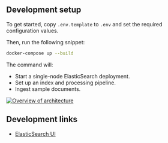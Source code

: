 ## Development setup

To get started, copy `.env.template` to `.env` and set the required configuration values.

Then, run the following snippet:

```bash
docker-compose up --build
```

The command will:

- Start a single-node ElasticSearch deployment.
- Set up an index and processing pipeline.
- Ingest sample documents.

[![Overview of architecture](https://user-images.githubusercontent.com/1086421/59470856-20570580-8e07-11e9-9d00-c9e9c1535495.png)](https://www.draw.io/?title=elasticsearch-pipeline-demo#R7Vrbcps6FP0aPyYjwNjk0XbctKfpNFNnpidPGRlkUCOQR8ixna8%2FEggMEr7GlzRz8hK0LW3E1lr7Bi1nEC%2FuGJxGP2iASMsGwaLl3LZs2%2FI6QPyTkmUucT07F4QMB2rSSjDCb0gJ1bpwhgOU1iZySgnH07rQp0mCfF6TQcbovD5tQkn9rlMYIkMw8iExpb9xwKNc6rlgJf%2BKcBgVd7aA%2BiWGxWQlSCMY0HlF5AxbzoBRyvOreDFARBqvsEu%2B7suaX8uNMZTwXRZAkL796Du9b7fhn4jfXeFBb3zl5VpeIZmpB1ab5cvCAigJetKQYpTQRAj7AUwjJLVaYhDxmKhLtMD8X3ENrl01espG4EYNbyUsQDFYVgYPiOEYccSULN8FCozDWT2tEqV0xnw16%2Bv9P96f3l30%2FDgCSfL9e7r0h1euQg1kIeIbTGGVZyLAjKjYDVuKdfPVqReHHlUOvJAxRCDHr%2FXtQgW%2BsFRX3uGBYvEgNiiI4ig9BU3aoK4if0y1qnrKuiKvrqh9oynK7WAoEheVx16JMhA1A6rR2rYBqCGBKcf%2BCEHmRy27Q4Tl%2BmMmrkJ59S0J0MIAnSDLVF76S4LFBAGL%2FjzCHI2mMDvsufA2dfCN6UxMDO7HpQD6LyGT0p8zLrQgJV%2BLpFfEOFpURCYY1K9t160Z2Sk4XgGLBVwTLR5YD4zaSexr9v147IsjSbFfN%2BDhDGubDNuEDY3Vl6LcjacdYvdAyumK2tZ5KWeZnFvLp1lMej6nkk8S7lgEuns4RuSBpphjmogpY8o5jcUEIn%2FolywaUCLXCW3OJPur6OgRHMq1nGqspDn1BmV0BsdhoON1r%2BtWd00KOg3g6ZyKgZbzfgoKe7BlJYLK4VMRJeVgFUCz0XKbQbdSt8DOdu5aH4q83Y7OOfcw8nY18pYbPBd52wZsHn6OHqWF4FzmzdSfxUjdu4olQRReRw9DKX6D42yCRMVU7jl7Crffcm%2BFBCqa%2BkIhYg38jXEQyPW7cN8E3WZe6Nwuc3a15VY1LW7i%2FBW4dtyOXT%2F396GpmEInkxSdJh8CxvlqCRGY4inK8hPDac9xTGCWch%2FBZYqspY500JC0eA2UtfV4djSfabpMESjkE9WALwo%2B%2BewE4kQOJO51S7E8%2BVPA35Ip7gjc8uR2D0pa6t1gX%2FucIcl0Lb0EkqUosYXxxMPj3L56Rj5ccAZ9afgXJJ9uGjGYihrcmPh3HENZWl3sHLrvzwz2NNbWuO%2FsGPbbHyrqd27qR%2Bvo9dTOUb%2BtKXLOG%2FVdk5lvM4ZK9wagJKoIEqmBlK1pewU1zem5kQWknNEXVMR41eSZYEIqYR%2BA%2FvCLLSerSiJehLLjdw3lxq99QmfBc4rYK%2FaPFK%2BuXD3BN3nchDW9c3I0Gt8cSONUgIlvzvuLxlmtbVY00dZ0zYpaoSwcKqtOUis0lPndufVrMgi%2Ft8P7185Ld%2FDcfeIfrMzvAg1Gh%2FqMm8tW%2BSWB1ieSIp%2FmIkkSnN6QSWZoVH122zlSamnXbWN1TKo6bkM%2FzNZ7Lg3n%2BUuWCElI0H73s9pNqaxTvx0kwgMmkKO%2BzFzSk5zb%2F90ZyRavARHnzMFsMxnezXvv0J6xTuZyi03%2Bbe0ZR0vUynx7X6drKNIdxqm9rpmp3Q0fswQtoVw4jqD1CXo0JTk%2BfY9mU8JSOeNHIwsHU0YXy41B9p3V795eVn9%2Fcc46d%2F0b1G12rDQejmvLBvAa5l2PW83P2F33wsbcCZRag%2BYDG9TxLm1Q05PvlgAcWr7Zp6zf9v0yYpPf%2B9hfRjjgSK9pbWuLouOlEo1W7JwZf91Pgz%2F7ovjTYXNo%2F0AvWg1FJ8af2b4aCbwJyRgTUQWGcn0yoSyGWampXrtkjb1NQP3U34RdFHllN7%2FoXBXvivdFnq7IaWsvyw9GnhiuPmDMp68%2BA3WG%2FwE%3D)

## Development links

- [ElasticSearch UI](http://localhost:1358/?appname=devindex&url=http://localhost:9200)
